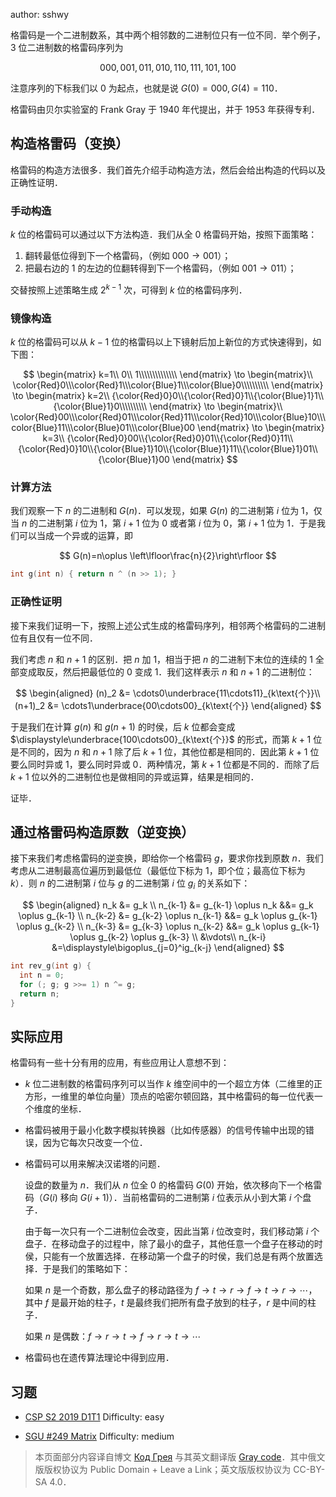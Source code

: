 author: sshwy

格雷码是一个二进制数系，其中两个相邻数的二进制位只有一位不同．举个例子，$3$ 位二进制数的格雷码序列为

$$
000,001,011,010,110,111,101,100
$$

注意序列的下标我们以 $0$ 为起点，也就是说 $G(0)=000,G(4)=110$．

格雷码由贝尔实验室的 Frank Gray 于 1940 年代提出，并于 1953 年获得专利．

## 构造格雷码（变换）

格雷码的构造方法很多．我们首先介绍手动构造方法，然后会给出构造的代码以及正确性证明．

### 手动构造

$k$ 位的格雷码可以通过以下方法构造．我们从全 $0$ 格雷码开始，按照下面策略：

1.  翻转最低位得到下一个格雷码，（例如 $000\to 001$）；
2.  把最右边的 $1$ 的左边的位翻转得到下一个格雷码，（例如 $001\to 011$）；

交替按照上述策略生成 $2^{k-1}$ 次，可得到 $k$ 位的格雷码序列．

### 镜像构造

$k$ 位的格雷码可以从 $k-1$ 位的格雷码以上下镜射后加上新位的方式快速得到，如下图：

$$
\begin{matrix}
k=1\\
0\\ 1\\\\\\\\\\\\\\
\end{matrix}
\to \begin{matrix}\\
\color{Red}0\\\color{Red}1\\\color{Blue}1\\\color{Blue}0\\\\\\\\\\
\end{matrix}
\to \begin{matrix}
k=2\\
{\color{Red}0}0\\{\color{Red}0}1\\{\color{Blue}1}1\\{\color{Blue}1}0\\\\\\\\\\
\end{matrix}
\to \begin{matrix}\\
\color{Red}00\\\color{Red}01\\\color{Red}11\\\color{Red}10\\\color{Blue}10\\\color{Blue}11\\\color{Blue}01\\\color{Blue}00
\end{matrix}
\to \begin{matrix}
k=3\\
{\color{Red}0}00\\{\color{Red}0}01\\{\color{Red}0}11\\{\color{Red}0}10\\{\color{Blue}1}10\\{\color{Blue}1}11\\{\color{Blue}1}01\\{\color{Blue}1}00
\end{matrix}
$$

### 计算方法

我们观察一下 $n$ 的二进制和 $G(n)$．可以发现，如果 $G(n)$ 的二进制第 $i$ 位为 $1$，仅当 $n$ 的二进制第 $i$ 位为 $1$，第 $i+1$ 位为 $0$ 或者第 $i$ 位为 $0$，第 $i+1$ 位为 $1$．于是我们可以当成一个异或的运算，即

$$
G(n)=n\oplus \left\lfloor\frac{n}{2}\right\rfloor
$$

```cpp
int g(int n) { return n ^ (n >> 1); }
```

### 正确性证明

接下来我们证明一下，按照上述公式生成的格雷码序列，相邻两个格雷码的二进制位有且仅有一位不同．

我们考虑 $n$ 和 $n+1$ 的区别．把 $n$ 加 $1$，相当于把 $n$ 的二进制下末位的连续的 $1$ 全部变成取反，然后把最低位的 $0$ 变成 $1$．我们这样表示 $n$ 和 $n+1$ 的二进制位：

$$
\begin{aligned}
(n)_2 &= \cdots0\underbrace{11\cdots11}_{k\text{个}}\\
(n+1)_2 &= \cdots1\underbrace{00\cdots00}_{k\text{个}}
\end{aligned}
$$

于是我们在计算 $g(n)$ 和 $g(n+1)$ 的时侯，后 $k$ 位都会变成 $\displaystyle\underbrace{100\cdots00}_{k\text{个}}$ 的形式，而第 $k+1$ 位是不同的，因为 $n$ 和 $n+1$ 除了后 $k+1$ 位，其他位都是相同的．因此第 $k+1$ 位要么同时异或 $1$，要么同时异或 $0$．两种情况，第 $k+1$ 位都是不同的．而除了后 $k+1$ 位以外的二进制位也是做相同的异或运算，结果是相同的．

证毕．

## 通过格雷码构造原数（逆变换）

接下来我们考虑格雷码的逆变换，即给你一个格雷码 $g$，要求你找到原数 $n$．我们考虑从二进制最高位遍历到最低位（最低位下标为 $1$，即个位；最高位下标为 $k$）．则 $n$ 的二进制第 $i$ 位与 $g$ 的二进制第 $i$ 位 $g_i$ 的关系如下：

$$
\begin{aligned}
n_k &= g_k \\
n_{k-1} &= g_{k-1} \oplus n_k &&= g_k \oplus g_{k-1} \\
n_{k-2} &= g_{k-2} \oplus n_{k-1} &&= g_k \oplus g_{k-1} \oplus g_{k-2} \\
n_{k-3} &= g_{k-3} \oplus n_{k-2} &&= g_k \oplus g_{k-1} \oplus g_{k-2} \oplus g_{k-3} \\
&\vdots\\
n_{k-i} &=\displaystyle\bigoplus_{j=0}^ig_{k-j}
\end{aligned}
$$

```cpp
int rev_g(int g) {
  int n = 0;
  for (; g; g >>= 1) n ^= g;
  return n;
}
```

## 实际应用

格雷码有一些十分有用的应用，有些应用让人意想不到：

-   $k$ 位二进制数的格雷码序列可以当作 $k$ 维空间中的一个超立方体（二维里的正方形，一维里的单位向量）顶点的哈密尔顿回路，其中格雷码的每一位代表一个维度的坐标．

-   格雷码被用于最小化数字模拟转换器（比如传感器）的信号传输中出现的错误，因为它每次只改变一个位．

-   格雷码可以用来解决汉诺塔的问题．

    设盘的数量为 $n$．我们从 $n$ 位全 $0$ 的格雷码 $G(0)$ 开始，依次移向下一个格雷码（$G(i)$ 移向 $G(i+1)$）．当前格雷码的二进制第 $i$ 位表示从小到大第 $i$ 个盘子．

    由于每一次只有一个二进制位会改变，因此当第 $i$ 位改变时，我们移动第 $i$ 个盘子．在移动盘子的过程中，除了最小的盘子，其他任意一个盘子在移动的时侯，只能有一个放置选择．在移动第一个盘子的时侯，我们总是有两个放置选择．于是我们的策略如下：

    如果 $n$ 是一个奇数，那么盘子的移动路径为 $f\to t\to r\to f\to t\to r\to\cdots$，其中 $f$ 是最开始的柱子，$t$ 是最终我们把所有盘子放到的柱子，$r$ 是中间的柱子．

    如果 $n$ 是偶数：$f \to r \to t \to f \to r \to t \to \cdots$

-   格雷码也在遗传算法理论中得到应用．

## 习题

-   [CSP S2 2019 D1T1](https://www.luogu.com.cn/problem/P5657) Difficulty: easy

-   [SGU #249 Matrix](http://codeforces.com/problemsets/acmsguru/problem/99999/249) Difficulty: medium

> 本页面部分内容译自博文 [Код Грея](http://e-maxx.ru/algo/gray_code) 与其英文翻译版 [Gray code](https://cp-algorithms.com/algebra/gray-code.html)．其中俄文版版权协议为 Public Domain + Leave a Link；英文版版权协议为 CC-BY-SA 4.0．
